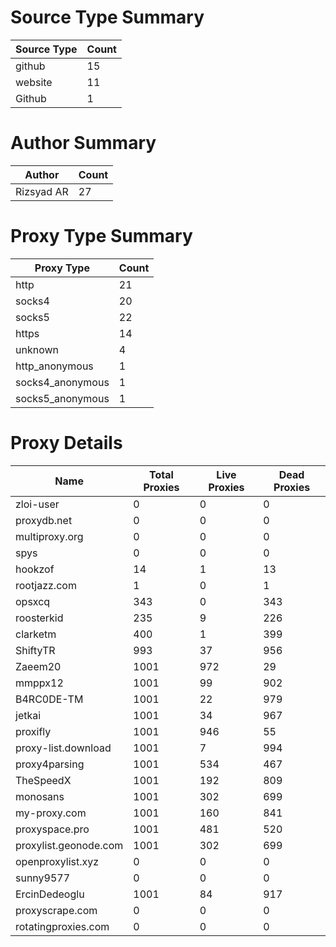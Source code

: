 # Source Type Summary

| Source Type | Count |
|-------------|-------|
| github | 15 |
| website | 11 |
| Github | 1 |


# Author Summary

| Author | Count |
|--------|-------|
| Rizsyad AR | 27 |


# Proxy Type Summary

| Proxy Type | Count |
|------------|-------|
| http | 21 |
| socks4 | 20 |
| socks5 | 22 |
| https | 14 |
| unknown | 4 |
| http_anonymous | 1 |
| socks4_anonymous | 1 |
| socks5_anonymous | 1 |


# Proxy Details

| Name | Total Proxies | Live Proxies | Dead Proxies |
|------|---------------|--------------|---------------|
| zloi-user | 0 | 0 | 0 |
| proxydb.net | 0 | 0 | 0 |
| multiproxy.org | 0 | 0 | 0 |
| spys | 0 | 0 | 0 |
| hookzof | 14 | 1 | 13 |
| rootjazz.com | 1 | 0 | 1 |
| opsxcq | 343 | 0 | 343 |
| roosterkid | 235 | 9 | 226 |
| clarketm | 400 | 1 | 399 |
| ShiftyTR | 993 | 37 | 956 |
| Zaeem20 | 1001 | 972 | 29 |
| mmppx12 | 1001 | 99 | 902 |
| B4RC0DE-TM | 1001 | 22 | 979 |
| jetkai | 1001 | 34 | 967 |
| proxifly | 1001 | 946 | 55 |
| proxy-list.download | 1001 | 7 | 994 |
| proxy4parsing | 1001 | 534 | 467 |
| TheSpeedX | 1001 | 192 | 809 |
| monosans | 1001 | 302 | 699 |
| my-proxy.com | 1001 | 160 | 841 |
| proxyspace.pro | 1001 | 481 | 520 |
| proxylist.geonode.com | 1001 | 302 | 699 |
| openproxylist.xyz | 0 | 0 | 0 |
| sunny9577 | 0 | 0 | 0 |
| ErcinDedeoglu | 1001 | 84 | 917 |
| proxyscrape.com | 0 | 0 | 0 |
| rotatingproxies.com | 0 | 0 | 0 |
